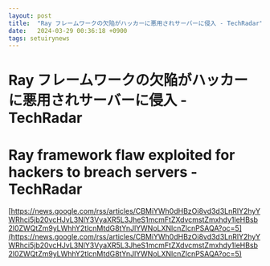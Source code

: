 ```yaml
---
layout: post
title:  "Ray フレームワークの欠陥がハッカーに悪用されサーバーに侵入 - TechRadar"
date:   2024-03-29 00:36:18 +0900
tags: setuirynews 
---
```


# Ray フレームワークの欠陥がハッカーに悪用されサーバーに侵入 - TechRadar



# Ray framework flaw exploited for hackers to breach servers - TechRadar

[https://news.google.com/rss/articles/CBMiYWh0dHBzOi8vd3d3LnRlY2hyYWRhci5jb20vcHJvL3NlY3VyaXR5L3JheS1mcmFtZXdvcmstZmxhdy1leHBsb2l0ZWQtZm9yLWhhY2tlcnMtdG8tYnJlYWNoLXNlcnZlcnPSAQA?oc=5](https://news.google.com/rss/articles/CBMiYWh0dHBzOi8vd3d3LnRlY2hyYWRhci5jb20vcHJvL3NlY3VyaXR5L3JheS1mcmFtZXdvcmstZmxhdy1leHBsb2l0ZWQtZm9yLWhhY2tlcnMtdG8tYnJlYWNoLXNlcnZlcnPSAQA?oc=5)

